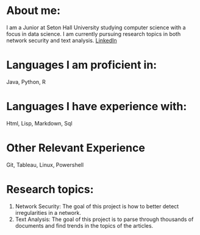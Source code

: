 

# About me:

I am a Junior at Seton Hall University studying computer science with a focus in data science. I am currently pursuing research topics in both network security and text analysis. [LinkedIn](https://www.linkedin.com/in/davis-cook-89b5a8100/)

# Languages I am proficient in:

Java, Python, R

# Languages I have experience with:

Html, Lisp, Markdown, Sql

# Other Relevant Experience

Git, Tableau, Linux, Powershell

# Research topics:
1. Network Security: The goal of this project is how to better detect irregularities in a network.
2. Text Analysis: The goal of this project is to parse through thousands of documents and find trends in the topics of the articles.
